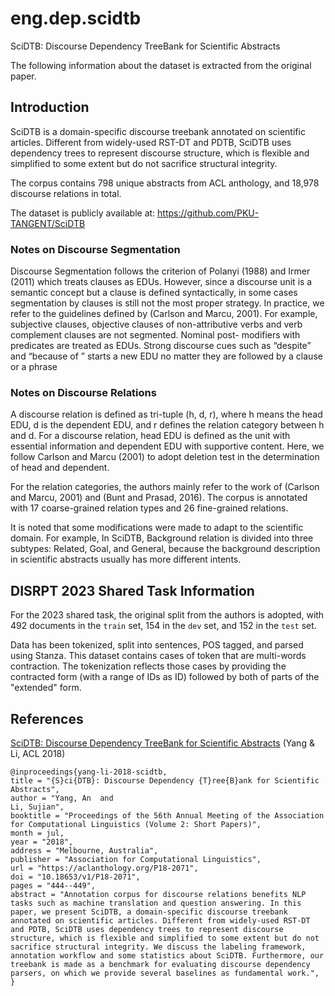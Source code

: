 # eng.dep.scidtb

SciDTB: Discourse Dependency TreeBank for Scientific Abstracts

The following information about the dataset is extracted from the original paper.

## Introduction

SciDTB is a domain-specific discourse treebank annotated on scientific articles. Different from widely-used RST-DT and PDTB, SciDTB uses dependency trees to represent discourse structure, which is flexible and simplified to some extent but do not sacrifice structural integrity.

The corpus contains 798 unique abstracts from ACL anthology, and 18,978 discourse relations in total.

The dataset is publicly available at: https://github.com/PKU-TANGENT/SciDTB

### Notes on Discourse Segmentation

Discourse Segmentation follows the criterion of Polanyi (1988) and Irmer (2011) which treats clauses as EDUs.
However, since a discourse unit is a semantic concept but a clause is defined syntactically, in some cases segmentation by clauses is still not the most proper strategy. In practice, we refer to the guidelines defined by (Carlson and Marcu, 2001). For example, subjective clauses, objective clauses of non-attributive verbs and verb complement clauses are not segmented. Nominal post- modifiers with predicates are treated as EDUs.
Strong discourse cues such as “despite” and “because of ” starts a new EDU no matter they are followed by a clause or a phrase

### Notes on Discourse Relations

A discourse relation is defined as tri-tuple (h, d, r), where h means the head EDU, d is the
dependent EDU, and r defines the relation category between h and d. For a discourse relation, head EDU is defined as the unit with essential information and dependent EDU with supportive content. Here, we follow Carlson and Marcu (2001) to adopt deletion test in the determination of head and dependent.

For the relation categories, the authors mainly refer to the work of (Carlson and Marcu, 2001) and (Bunt
and Prasad, 2016).
The corpus is annotated with 17 coarse-grained relation types and 26 fine-grained relations.

It is noted that some modifications were made to adapt to the scientific domain. For example, In
SciDTB, Background relation is divided into three subtypes: Related, Goal, and General, because the
background description in scientific abstracts usually has more different intents.

## DISRPT 2023 Shared Task Information

For the 2023 shared task, the original split from the authors is adopted,
with 492 documents in the `train` set, 154 in the `dev` set, and 152 in the `test` set.

Data has been tokenized, split into sentences, POS tagged, and parsed using Stanza.
This dataset contains cases of token that are multi-words contraction. The tokenization reflects those cases by providing the contracted form (with a range of IDs as ID) followed by both of parts of the "extended" form.


## References

[SciDTB: Discourse Dependency TreeBank for Scientific Abstracts](https://aclanthology.org/P18-2071/) (Yang & Li, ACL 2018)
```
@inproceedings{yang-li-2018-scidtb,
title = "{S}ci{DTB}: Discourse Dependency {T}ree{B}ank for Scientific Abstracts",
author = "Yang, An  and
Li, Sujian",
booktitle = "Proceedings of the 56th Annual Meeting of the Association for Computational Linguistics (Volume 2: Short Papers)",
month = jul,
year = "2018",
address = "Melbourne, Australia",
publisher = "Association for Computational Linguistics",
url = "https://aclanthology.org/P18-2071",
doi = "10.18653/v1/P18-2071",
pages = "444--449",
abstract = "Annotation corpus for discourse relations benefits NLP tasks such as machine translation and question answering. In this paper, we present SciDTB, a domain-specific discourse treebank annotated on scientific articles. Different from widely-used RST-DT and PDTB, SciDTB uses dependency trees to represent discourse structure, which is flexible and simplified to some extent but do not sacrifice structural integrity. We discuss the labeling framework, annotation workflow and some statistics about SciDTB. Furthermore, our treebank is made as a benchmark for evaluating discourse dependency parsers, on which we provide several baselines as fundamental work.",
}

```
